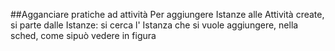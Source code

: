 ##Agganciare pratiche ad attività
Per aggiungere Istanze alle Attività create, si parte dalle Istanze: si cerca l' Istanza che si vuole aggiungere, nella sched, come sipuò vedere in figura 
